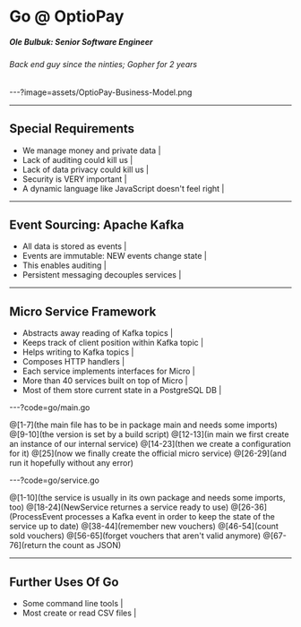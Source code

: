 # Go @ OptioPay

<h5 class="fragment">Ole Bulbuk: Senior Software Engineer</h5>
<h6 class="fragment">Back end guy since the ninties; Gopher for 2 years</h6>


---?image=assets/OptioPay-Business-Model.png

---

## Special Requirements

- We manage money and private data |
- Lack of auditing could kill us |
- Lack of data privacy could kill us |
- Security is VERY important |
- A dynamic language like JavaScript doesn't feel right |

---

## Event Sourcing: Apache Kafka

- All data is stored as events |
- Events are immutable: NEW events change state |
- This enables auditing |
- Persistent messaging decouples services |

---

## Micro Service Framework

- Abstracts away reading of Kafka topics |
- Keeps track of client position within Kafka topic |
- Helps writing to Kafka topics |
- Composes HTTP handlers |
- Each service implements interfaces for Micro | 
- More than 40 services built on top of Micro |
- Most of them store current state in a PostgreSQL DB |

---?code=go/main.go

@[1-7](the main file has to be in package main and needs some imports)
@[9-10](the version is set by a build script)
@[12-13](in main we first create an instance of our internal service)
@[14-23](then we create a configuration for it)
@[25](now we finally create the official micro service)
@[26-29](and run it hopefully without any error)

---?code=go/service.go

@[1-10](the service is usually in its own package and needs some imports, too)
@[18-24](NewService returnes a service ready to use)
@[26-36](ProcessEvent processes a Kafka event in order to keep the state of the service up to date)
@[38-44](remember new vouchers)
@[46-54](count sold vouchers)
@[56-65](forget vouchers that aren't valid anymore)
@[67-76](return the count as JSON)

---

## Further Uses Of Go

- Some command line tools |
- Most create or read CSV files |
